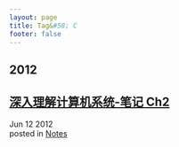 ```yaml
---
layout: page
title: Tag&#58; C
footer: false
---
```


<div id="blog-archives" class="category">
<h2>2012</h2>

<article>
<h1><a href="/blog/2012/06/12/shen-ru-li-jie-ji-suan-ji-xi-tong-bi-ji-2/index.html">深入理解计算机系统-笔记 Ch2</a></h1>
<time datetime="2012-06-12T00:00:00-06:00" pubdate><span class='month'>Jun</span> <span class='day'>12</span> <span class='year'>2012</span></time>
<footer>
<span class="categories">posted in 
<a href='/blog/categories/notes/'>Notes</a></span>
</footer>
</article>
</div>
